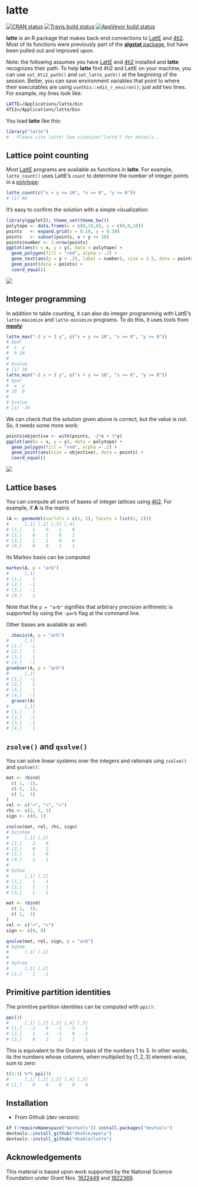 <!-- README.md is generated from README.Rmd. Please edit that file -->

latte
=====

<!-- badges: start -->

[![CRAN
status](https://www.r-pkg.org/badges/version/latte)](https://cran.r-project.org/package=latte)
[![Travis build
status](https://travis-ci.org/dkahle/latte.svg?branch=master)](https://travis-ci.org/dkahle/latte)
[![AppVeyor build
status](https://ci.appveyor.com/api/projects/status/github/dkahle/latte?branch=master&svg=true)](https://ci.appveyor.com/project/dkahle/latte)
<!-- badges: end -->

**latte** is an R package that makes back-end connections to
[LattE](https://www.math.ucdavis.edu/~latte/software.php) and
[4ti2](http://www.4ti2.de). Most of its functions were previously part
of the [**algstat** package](https://github.com/dkahle/algstat), but
have been pulled out and improved upon.

Note: the following assumes you have
[LattE](https://www.math.ucdavis.edu/~latte/) and
[4ti2](http://www.4ti2.de) installed and **latte** recognizes their
path. To help **latte** find 4ti2 and LattE on your machine, you can use
`set_4ti2_path()` and `set_latte_path()` at the beginning of the
session. Better, you can save environment variables that point to where
their executables are using `usethis::edit_r_environ()`; just add two
lines. For example, my lines look like:

``` bash
LATTE=/Applications/latte/bin
4TI2=/Applications/latte/bin
```

You load **latte** like this:

``` r
library("latte")
#   Please cite latte! See citation("latte") for details.
```

Lattice point counting
----------------------

Most [LattE](https://www.math.ucdavis.edu/~latte/) programs are
available as functions in **latte**. For example, `latte_count()` uses
LattE’s `count` to determine the number of integer points in a
[polytope](http://en.wikipedia.org/wiki/Polytope):

``` r
latte_count(c("x + y <= 10", "x >= 0", "y >= 0"))
# [1] 66
```

It’s easy to confirm the solution with a simple visualization:

``` r
library(ggplot2); theme_set(theme_bw())
polytope <- data.frame(x = c(0,10,0), y = c(0,0,10))
points   <- expand.grid(x = 0:10, y = 0:10)
points   <- subset(points, x + y <= 10)
points$number <- 1:nrow(points)
ggplot(aes(x = x, y = y), data = polytope) +
  geom_polygon(fill = "red", alpha = .2) + 
  geom_text(aes(y = y + .25, label = number), size = 3.5, data = points) +
  geom_point(data = points) + 
  coord_equal()
```

![](tools/countExample-1.png)

Integer programming
-------------------

In addition to table counting, it can also do integer programming with
LattE’s `latte-maximize` and `latte-minimize` programs. To do this, it
uses tools from [**mpoly**](http://github.com/dkahle/mpoly):

``` r
latte_max("-2 x + 3 y", c("x + y <= 10", "x >= 0", "y >= 0"))
# $par
#  x  y 
#  0 10 
# 
# $value
# [1] 30
latte_min("-2 x + 3 y", c("x + y <= 10", "x >= 0", "y >= 0"))
# $par
#  x  y 
# 10  0 
# 
# $value
# [1] -20
```

We can check that the solution given above is correct, but the value is
not. So, it needs some more work:

``` r
points$objective <- with(points, -2*x + 3*y)
ggplot(aes(x = x, y = y), data = polytope) +
  geom_polygon(fill = "red", alpha = .2) + 
  geom_point(aes(size = objective), data = points) + 
  coord_equal()
```

![](tools/ipCheck-1.png)

Lattice bases
-------------

You can compute all sorts of bases of integer lattices using
[4ti2](http://www.4ti2.de). For example, if **A** is the matrix

``` r
(A <- genmodel(varlvls = c(2, 2), facets = list(1, 2)))
#      [,1] [,2] [,3] [,4]
# [1,]    1    0    1    0
# [2,]    0    1    0    1
# [3,]    1    1    0    0
# [4,]    0    0    1    1
```

Its Markov basis can be computed

``` r
markov(A, p = "arb")
#      [,1]
# [1,]    1
# [2,]   -1
# [3,]   -1
# [4,]    1
```

Note that the `p = "arb"` signifies that arbitrary precision arithmetic
is supported by using the `-parb` flag at the command line.

Other bases are available as well:

``` r
  zbasis(A, p = "arb")
#      [,1]
# [1,]   -1
# [2,]    1
# [3,]    1
# [4,]   -1
groebner(A, p = "arb")
#      [,1]
# [1,]   -1
# [2,]    1
# [3,]    1
# [4,]   -1
  graver(A)
#      [,1]
# [1,]    1
# [2,]   -1
# [3,]   -1
# [4,]    1
```

`zsolve()` and `qsolve()`
-------------------------

You can solve linear systems over the integers and rationals uing
`zsolve()` and `qsolve()`:

``` r
mat <- rbind(
  c( 1, -1),
  c(-3,  1),
  c( 1,  1)
)
rel <- c("<", "<", ">")
rhs <- c(2, 1, 1)
sign <- c(0, 1)

zsolve(mat, rel, rhs, sign)
# $zinhom
#      [,1] [,2]
# [1,]    2    0
# [2,]    0    1
# [3,]    1    0
# [4,]    1    1
# 
# $zhom
#      [,1] [,2]
# [1,]    1    3
# [2,]    1    1
# [3,]    1    2
```

``` r
mat <- rbind(
  c( 1,  1),
  c( 1,  1)
)
rel <- c(">", "<")
sign <- c(0, 0)

qsolve(mat, rel, sign, p = "arb")
# $qhom
#      [,1] [,2]
# 
# $qfree
#      [,1] [,2]
# [1,]    1   -1
```

Primitive partition identities
------------------------------

The primitive partition identities can be computed with `ppi()`:

``` r
ppi(3)
#      [,1] [,2] [,3] [,4] [,5]
# [1,]   -2    0   -1   -3    1
# [2,]    1   -3   -1    0   -2
# [3,]    0    2    1    1    1
```

This is equivalent to the Graver basis of the numbers 1 to 3. In other
words, its the numbers whose columns, when multiplied by \[1, 2, 3\]
element-wise, sum to zero:

``` r
t(1:3) %*% ppi(3)
#      [,1] [,2] [,3] [,4] [,5]
# [1,]    0    0    0    0    0
```

Installation
------------

-   From Github (dev version):

``` r
if (!requireNamespace("devtools")) install.packages("devtools")
devtools::install_github("dkahle/mpoly")
devtools::install_github("dkahle/latte")
```

Acknowledgements
----------------

This material is based upon work supported by the National Science
Foundation under Grant Nos.
[1622449](https://nsf.gov/awardsearch/showAward?AWD_ID=1622449) and
[1622369](https://www.nsf.gov/awardsearch/showAward?AWD_ID=1622369).
